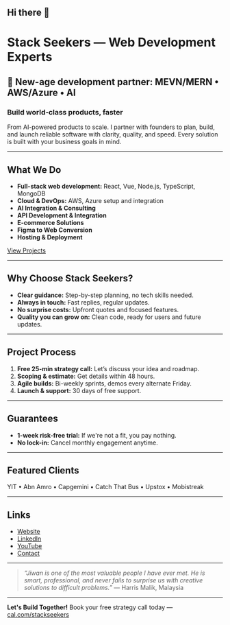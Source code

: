 ## Hi there 👋

# Stack Seekers — Web Development Experts

## 🚀 New-age development partner: MEVN/MERN • AWS/Azure • AI

### Build world‑class products, faster

From AI-powered products to scale. I partner with founders to plan, build, and launch reliable software with clarity, quality, and speed. Every solution is built with your business goals in mind.

---

## What We Do

- **Full-stack web development:** React, Vue, Node.js, TypeScript, MongoDB
- **Cloud & DevOps:** AWS, Azure setup and integration
- **AI Integration & Consulting**
- **API Development & Integration**
- **E-commerce Solutions**
- **Figma to Web Conversion**
- **Hosting & Deployment**

[View Projects](https://stackseekers.com/web-development-projects/)

---

## Why Choose Stack Seekers?

- **Clear guidance:** Step-by-step planning, no tech skills needed.
- **Always in touch:** Fast replies, regular updates.
- **No surprise costs:** Upfront quotes and focused features.
- **Quality you can grow on:** Clean code, ready for users and future updates.

---

## Project Process

1. **Free 25-min strategy call:** Let’s discuss your idea and roadmap.
2. **Scoping & estimate:** Get details within 48 hours.
3. **Agile builds:** Bi-weekly sprints, demos every alternate Friday.
4. **Launch & support:** 30 days of free support.

---

## Guarantees

- **1-week risk-free trial:** If we're not a fit, you pay nothing.
- **No lock-in:** Cancel monthly engagement anytime.

---

## Featured Clients

YIT • Abn Amro • Capgemini • Catch That Bus • Upstox • Mobistreak

---

## Links
- [Website](https://stackseekers.com)
- [LinkedIn](https://www.linkedin.com/in/jiwanghosal/)
- [YouTube](https://www.youtube.com/@stackseekers)
- [Contact](mailto:jiwan.cse@gmail.com?subject=Inquiry:%20collaborate%20now)

---

> *“Jiwan is one of the most valuable people I have ever met. He is smart, professional, and never fails to surprise us with creative solutions to difficult problems.”* — Harris Malik, Malaysia

---

**Let's Build Together!**
Book your free strategy call today — [cal.com/stackseekers](https://cal.com/stackseekers)
